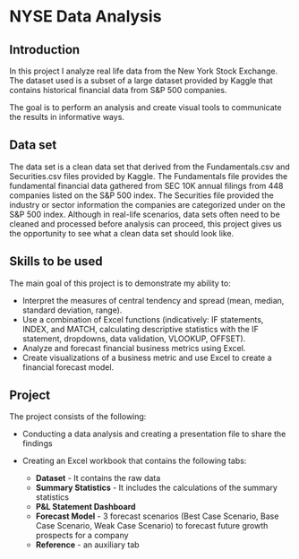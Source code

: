 # NYSE Data Analysis

## Introduction

In this project I analyze real life data from the New York Stock Exchange. The dataset used is a subset of a large dataset provided by Kaggle that contains historical financial data from S&P 500 companies. 

The goal is to perform an analysis and create visual tools to communicate the results in informative ways.


## <b>Data set</b><br>

The data set is a clean data set that derived from the Fundamentals.csv and Securities.csv files provided by Kaggle. The Fundamentals file provides the fundamental financial data gathered from SEC 10K annual filings from 448 companies listed on the S&P 500 index. The Securities file provided the industry or sector information the companies are categorized under on the S&P 500 index.
Although in real-life scenarios, data sets often need to be cleaned and processed before analysis can proceed, this project gives us the opportunity to see what a clean data set should look like.


## <b>Skills to be used</b><br>

The main goal of this project is to demonstrate my ability to:

* Interpret the measures of central tendency and spread (mean, median, standard deviation, range).
* Use a combination of Excel functions (indicatively: IF statements, INDEX, and MATCH, calculating descriptive statistics with the IF statement, dropdowns, data validation, VLOOKUP, OFFSET).
* Analyze and forecast financial business metrics using Excel.
* Create visualizations of a business metric and use Excel to create a financial forecast model.


## <b>Project</b><br>

The project consists of the following:<br>

* Conducting a data analysis and creating a presentation file to share the findings

* Creating an Excel workbook that contains the following tabs:
  * **Dataset** - It contains the raw data
  * **Summary Statistics** - It includes the calculations of the summary statistics
  * **P&L Statement Dashboard**
  * **Forecast Model** - 3 forecast scenarios (Best Case Scenario, Base Case Scenario, Weak Case Scenario) to forecast future growth prospects for a company
  * **Reference** - an auxiliary tab




